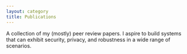 ```yaml
---
layout: category
title: Publications
---
```


A collection of my (mostly) peer review papers. I aspire to build systems that can exhibit security, privacy, and robustness in a wide range of scenarios.
